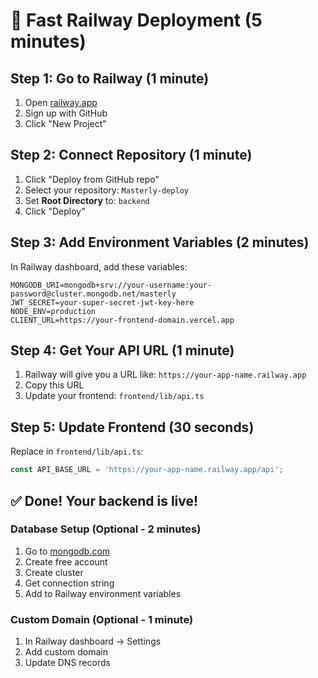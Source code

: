 # 🚀 Fast Railway Deployment (5 minutes)

## Step 1: Go to Railway (1 minute)
1. Open [railway.app](https://railway.app)
2. Sign up with GitHub
3. Click "New Project"

## Step 2: Connect Repository (1 minute)
1. Click "Deploy from GitHub repo"
2. Select your repository: `Masterly-deploy`
3. Set **Root Directory** to: `backend`
4. Click "Deploy"

## Step 3: Add Environment Variables (2 minutes)
In Railway dashboard, add these variables:

```env
MONGODB_URI=mongodb+srv://your-username:your-password@cluster.mongodb.net/masterly
JWT_SECRET=your-super-secret-jwt-key-here
NODE_ENV=production
CLIENT_URL=https://your-frontend-domain.vercel.app
```

## Step 4: Get Your API URL (1 minute)
1. Railway will give you a URL like: `https://your-app-name.railway.app`
2. Copy this URL
3. Update your frontend: `frontend/lib/api.ts`

## Step 5: Update Frontend (30 seconds)
Replace in `frontend/lib/api.ts`:
```typescript
const API_BASE_URL = 'https://your-app-name.railway.app/api';
```

## ✅ Done! Your backend is live!

### Database Setup (Optional - 2 minutes)
1. Go to [mongodb.com](https://mongodb.com)
2. Create free account
3. Create cluster
4. Get connection string
5. Add to Railway environment variables

### Custom Domain (Optional - 1 minute)
1. In Railway dashboard → Settings
2. Add custom domain
3. Update DNS records 